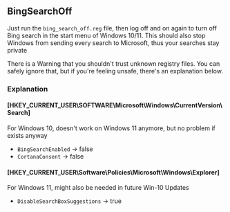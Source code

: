 ## BingSearchOff
Just run the `bing_search_off.reg` file, then log off and on again to turn off Bing search in the start menu of Windows 10/11.
This should also stop Windows from sending every search to Microsoft, thus your searches stay private

There is a Warning that you shouldn't trust unknown registry files. You can safely ignore that, but if you're feeling unsafe, there's an explanation below.

### Explanation

#### [HKEY_CURRENT_USER\SOFTWARE\Microsoft\Windows\CurrentVersion\Search]
For Windows 10, doesn't work on Windows 11 anymore, but no problem if exists anyway
- `BingSearchEnabled` -> false
- `CortanaConsent` -> false

#### [HKEY_CURRENT_USER\Software\Policies\Microsoft\Windows\Explorer]
For Windows 11, might also be needed in future Win-10 Updates
- `DisableSearchBoxSuggestions` -> true
